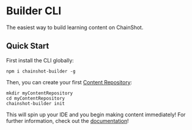 # Builder CLI

The easiest way to build learning content on ChainShot.

## Quick Start

First install the CLI globally:

```
npm i chainshot-builder -g
```

Then, you can create your first [Content Repository](https://chainshotbuilder.readthedocs.io/en/latest/content.html):

```
mkdir myContentRepository
cd myContentRepository
chainshot-builder init
```

This will spin up your IDE and you begin making content immediately! For further information,
check out the [documentation](file:///Users/Dan/Desktop/repos/Builder/docs/_build/html/building_new_content.html#start-editing)!
